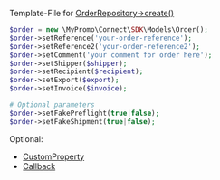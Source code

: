 Template-File for [OrderRepository->create()][OrderRepository]

```php
$order = new \MyPromo\Connect\SDK\Models\Order();
$order->setReference('your-order-reference');
$order->setReference2('your-order-reference2');
$order->setComment('your comment for order here');
$order->setShipper($shipper);
$order->setRecipient($recipient);
$order->setExport($export);
$order->setInvoice($invoice);

# Optional parameters 
$order->setFakePreflight(true|false);
$order->setFakeShipment(true|false);
```

Optional:

- [CustomProperty][CustomProperty]
- [Callback][callback]


[OrderRepository]: ../Repositories/OrderRepository.md
[CustomProperty]: CustomProperty.md
[callback]: Callback.md
